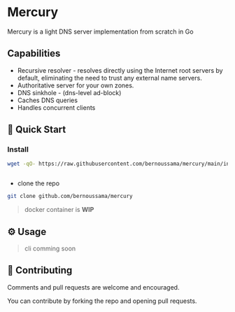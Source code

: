 # Mercury

Mercury is a light DNS server implementation from scratch in Go

## Capabilities

- Recursive resolver - resolves directly using the Internet root servers by default, eliminating the need to trust any external name servers.
- Authoritative server for your own zones.
- DNS sinkhole - (dns-level ad-block)
- Caches DNS queries
- Handles concurrent clients

[//]: # "## Why?"

## 🚀 Quick Start

### Install

```bash
wget -qO- https://raw.githubusercontent.com/bernoussama/mercury/main/install.sh | bash
```

```

```

- clone the repo

```bash
git clone github.com/bernoussama/mercury
```

> docker container is **WIP**

## ⚙️ Usage

> cli comming soon

## 👏 Contributing

Comments and pull requests are welcome and encouraged.

You can contribute by forking the repo and opening pull requests.
